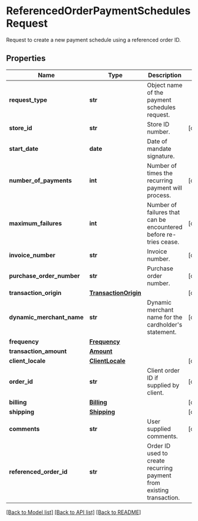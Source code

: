 # ReferencedOrderPaymentSchedulesRequest

Request to create a new payment schedule using a referenced order ID.
## Properties
Name | Type | Description | Notes
------------ | ------------- | ------------- | -------------
**request_type** | **str** | Object name of the payment schedules request. | 
**store_id** | **str** | Store ID number. | [optional] 
**start_date** | **date** | Date of mandate signature. | 
**number_of_payments** | **int** | Number of times the recurring payment will process. | [optional] 
**maximum_failures** | **int** | Number of failures that can be encountered before re-tries cease. | [optional] 
**invoice_number** | **str** | Invoice number. | [optional] 
**purchase_order_number** | **str** | Purchase order number. | [optional] 
**transaction_origin** | [**TransactionOrigin**](TransactionOrigin.md) |  | [optional] 
**dynamic_merchant_name** | **str** | Dynamic merchant name for the cardholder&#39;s statement. | [optional] 
**frequency** | [**Frequency**](Frequency.md) |  | 
**transaction_amount** | [**Amount**](Amount.md) |  | 
**client_locale** | [**ClientLocale**](ClientLocale.md) |  | [optional] 
**order_id** | **str** | Client order ID if supplied by client. | [optional] 
**billing** | [**Billing**](Billing.md) |  | [optional] 
**shipping** | [**Shipping**](Shipping.md) |  | [optional] 
**comments** | **str** | User supplied comments. | [optional] 
**referenced_order_id** | **str** | Order ID used to create recurring payment from existing transaction. | 

[[Back to Model list]](../README.md#documentation-for-models) [[Back to API list]](../README.md#documentation-for-api-endpoints) [[Back to README]](../README.md)


